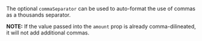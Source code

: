 The optional `commaSeparator` can be used to auto-format the use of commas as a thousands separator. 

**NOTE:** If the value passed into the `amount` prop is already comma-dilineated, it will not add additional commas.
